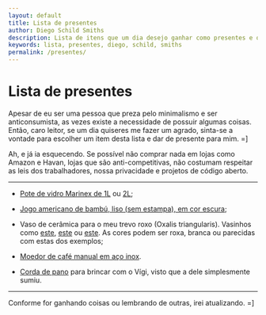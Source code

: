 ```yaml
---
layout: default
title: Lista de presentes
author: Diego Schild Smiths
description: Lista de itens que um dia desejo ganhar como presentes e que são muito úteis para mim. =]
keywords: lista, presentes, diego, schild, smiths
permalink: /presentes/
---
```


# Lista de presentes

Apesar de eu ser uma pessoa que preza pelo minimalismo e ser anticonsumista, as vezes existe a necessidade de possuir algumas coisas. Então, caro leitor, se um dia quiseres me fazer um agrado, sinta-se a vontade para escolher um item desta lista e dar de presente para mim. =]

Ah, e já ia esquecendo. Se possível não comprar nada em lojas como Amazon e Havan, lojas que são anti-competitivas, não costumam respeitar as leis dos trabalhadores, nossa privacidade e projetos de código aberto.

---

- [Pote de vidro Marinex de 1L](https://loja.nadir.com.br/media/catalog/product/cache/c9374bbd89641c59bc521af8dd3dd140/s/m/sm400072503n_02_1.jpg) ou [2L](https://loja.nadir.com.br/media/catalog/product/cache/c9374bbd89641c59bc521af8dd3dd140/s/m/sm400072703n_03.jpg);

- [Jogo americano de bambú, liso (sem estampa), em cor escura](https://cd.shoppub.com.br/casaevida/media/cache/7f/79/7f79cf9256082a5d7deff515239034cf.jpg);

- Vaso de cerâmica para o meu trevo roxo (Oxalis triangularis). Vasinhos como [este](https://st4.depositphotos.com/19112482/31064/i/1600/depositphotos_310640672-stock-photo-purple-oxalis-triangularis-house-plant.jpg), [este](https://cdn.shopify.com/s/files/1/1419/7120/files/oxalis_triang_skybluebowl_large.jpg?v=1492464702) ou [este](https://i.pinimg.com/236x/c5/2d/7c/c52d7c5f323e2c9e61895217476cfb4c.jpg?nii=t). As cores podem ser roxa, branca ou parecidas com estas dos exemplos;

- [Moedor de café manual em aço inox](https://http2.mlstatic.com/D_NQ_NP_935468-MLB32829818869_112019-O.webp).

- [Corda de pano](https://www.petelegante.com.br/media/catalog/product/b/r/brinquedo_para_cachorro_osso_de_corda.jpg) para brincar com o Vígi, visto que a dele simplesmente sumiu.

---

Conforme for ganhando coisas ou lembrando de outras, irei atualizando. =]

